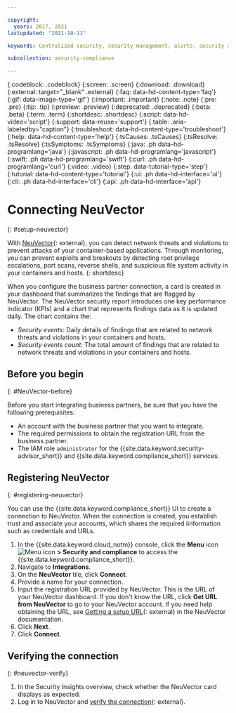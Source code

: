```yaml
---

copyright:
  years: 2017, 2021
lastupdated: "2021-10-11"

keywords: Centralized security, security management, alerts, security risk, insights, threat detection

subcollection: security-compliance

---
```


{:codeblock: .codeblock}
{:screen: .screen}
{:download: .download}
{:external: target="_blank" .external}
{:faq: data-hd-content-type='faq'}
{:gif: data-image-type='gif'}
{:important: .important}
{:note: .note}
{:pre: .pre}
{:tip: .tip}
{:preview: .preview}
{:deprecated: .deprecated}
{:beta: .beta}
{:term: .term}
{:shortdesc: .shortdesc}
{:script: data-hd-video='script'}
{:support: data-reuse='support'}
{:table: .aria-labeledby="caption"}
{:troubleshoot: data-hd-content-type='troubleshoot'}
{:help: data-hd-content-type='help'}
{:tsCauses: .tsCauses}
{:tsResolve: .tsResolve}
{:tsSymptoms: .tsSymptoms}
{:java: .ph data-hd-programlang='java'}
{:javascript: .ph data-hd-programlang='javascript'}
{:swift: .ph data-hd-programlang='swift'}
{:curl: .ph data-hd-programlang='curl'}
{:video: .video}
{:step: data-tutorial-type='step'}
{:tutorial: data-hd-content-type='tutorial'}
{:ui: .ph data-hd-interface='ui'}
{:cli: .ph data-hd-interface='cli'}
{:api: .ph data-hd-interface='api'}

# Connecting NeuVector
{: #setup-neuvector}

With [NeuVector](https://neuvector.com/){: external}, you can detect network threats and violations to prevent attacks of your container-based applications. Through monitoring, you can prevent exploits and breakouts by detecting root privilege escalations, port scans, reverse shells, and suspicious file system activity in your containers and hosts.
{: shortdesc}

When you configure the business partner connection, a card is created in your dashboard that summarizes the findings that are flagged by NeuVector. The NeuVector security report introduces one key performance indicator (KPIs) and a chart that represents findings data as it is updated daily. The chart contains the:

* *Security events*: Daily details of findings that are related to network threats and violations in your containers and hosts.
* *Security events count*: The total amount of findings that are related to network threats and violations in your containers and hosts.



## Before you begin
{: #NeuVector-before}

Before you start integrating business partners, be sure that you have the following prerequisites:

* An account with the business partner that you want to integrate.
* The required permissions to obtain the registration URL from the business partner.
* The IAM role `administrator` for the {{site.data.keyword.security-advisor_short}} and {{site.data.keyword.compliance_short}} services.



## Registering NeuVector
{: #registering-neuvector}

You can use the {{site.data.keyword.compliance_short}} UI to create a connection to NeuVector. When the connection is created, you establish trust and associate your accounts, which shares the required iinformation such as credentials and URLs.

1. In the {{site.data.keyword.cloud_notm}} console, click the **Menu** icon ![Menu icon](../../icons/icon_hamburger.svg) **> Security and compliance** to access the {{site.data.keyword.compliance_short}}.
2. Navigate to **Integrations**.
3. On the **NeuVector** tile, click **Connect**.
4. Provide a name for your connection.
5. Input the registration URL provided by NeuVector. This is the URL of your NeuVector dashboard. If you don't know the URL, click **Get URL from NeuVector** to go to your NeuVector account. If you need help obtaining the URL, see [Getting a setup URL](https://docs.neuvector.com/integration/ibmsa){: external} in the NeuVector documentation.
6. Click **Next**.
7. Click **Connect**.


## Verifying the connection
{: #neuvector-verify}

1. In the Security Insights overview, check whether the NeuVector card displays as expected.
2. Log in to NeuVector and [verify the connection](https://docs.neuvector.com/integration/ibmsa){: external}.

